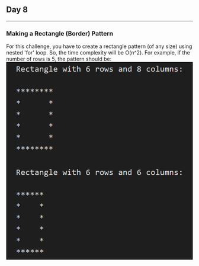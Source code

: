 ## Day 8
---
### Making a Rectangle (Border) Pattern

For this challenge, you have to create a rectangle pattern (of any size) using nested 'for' loop.
So, the time complexity will be O(n^2). For example, if the number of rows is 5, the pattern should be:
  ![](pattern.png)
